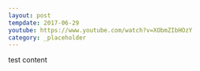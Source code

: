 ```yaml
---
layout: post
tempdate: 2017-06-29
youtube: https://www.youtube.com/watch?v=XObmZIbHOzY
category: _placeholder
---
```

test content
